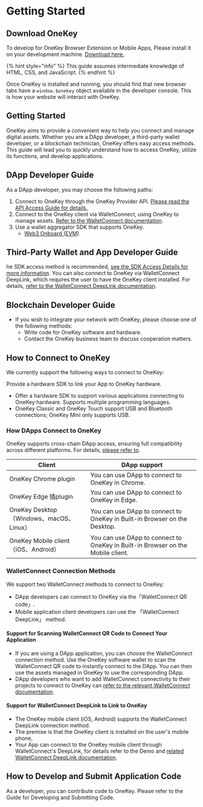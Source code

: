 # Getting Started

## Download OneKey

To develop for OneKey Browser Extension or Mobile Apps, Please install it on your development machine. [Download here.](https://onekey.so/download?client=browserExtension)

{% hint style="info" %}
This guide assumes intermediate knowledge of HTML, CSS, and JavaScript.
{% endhint %}

Once OneKey is installed and running, you should find that new browser tabs have a `window.$onekey` object available in the developer console. This is how your website will interact with OneKey.

## Getting Started

OneKey aims to provide a convenient way to help you connect and manage digital assets. Whether you are a DApp developer, a third-party wallet developer, or a blockchain technician, OneKey offers easy access methods. This guide will lead you to quickly understand how to access OneKey, utilize its functions, and develop applications.

## DApp Developer Guide

As a DApp developer, you may choose the following paths:

1. Connect to OneKey through the OneKey Provider API. [Please read the API Access Guide for details.](../connect-to-software/dapp-connect-to-onekey/)
2. Connect to the OneKey client via WalletConnect, using OneKey to manage assets. [Refer to the WalletConnect documentation](../connect-to-software/using-walletconnect/).
3. Use a wallet aggregator SDK that supports OneKey.
   * [Web3 Onboard (EVM)](https://onboard.blocknative.com/docs/overview/introduction)

## Third-Party Wallet and App Developer Guide

he SDK access method is recommended, [see the SDK Access Details for more information](../connect-to-hardware/hardware-sdk/guide.md). You can also connect to OneKey via WalletConnect DeepLink, which requires the user to have the OneKey client installed. For details, [refer to the WalletConnect DeepLink documentation](https://docs.walletconnect.com/web3wallet/mobileLinking).

## Blockchain Developer Guide

* If you wish to integrate your network with OneKey, please choose one of the following methods:
  * Write code for OneKey software and hardware.
  * Contact the OneKey business team to discuss cooperation matters.

## How to Connect to OneKey

We currently support the following ways to connect to OneKey:

Provide a hardware SDK to link your App to OneKey hardware.

* Offer a hardware SDK to support various applications connecting to OneKey hardware. Supports multiple programming languages.
* OneKey Classic and OneKey Touch support USB and Bluetooth connections; OneKey Mini only supports USB.

### How DApps Connect to OneKey

OneKey supports cross-chain DApp access, ensuring full compatibility across different platforms. For details, [please refer to](../connect-to-software/dapp-connect-to-onekey/).

| Client                              | DApp support                                                                    |
| ----------------------------------- | ------------------------------------------------------------------------------- |
| OneKey Chrome plugin                | You can use DApp to connect to OneKey in Chrome.                                |
| OneKey Edge 插plugin                 | You can use DApp to connect to OneKey in Edge.                                  |
| OneKey Desktop（Windows、macOS、Linux） | You can use DApp to connect to OneKey in Built-in Browser on the Desktop.       |
| OneKey Mobile client（iOS、Android）   | You can use DApp to connect to OneKey in Built-in Browser on the Mobile client. |

### WalletConnect Connection Methods

We support two WalletConnect methods to connect to OneKey:

* DApp developers can connect to OneKey via the「WalletConnect QR code」.
* Mobile application client developers can use the 「WalletConnect DeepLink」 method.

#### Support for Scanning WalletConnect QR Code to Connect Your Application

* If you are using a DApp application, you can choose the WalletConnect connection method. Use the OneKey software wallet to scan the WalletConnect QR code to instantly connect to the DApp. You can then use the assets managed in OneKey to use the corresponding DApp.
* DApp developers who want to add WalletConnect connectivity to their projects to connect to OneKey can [refer to the relevant WalletConnect documentation](https://docs.walletconnect.com/quickstart).

#### Support for WalletConnect DeepLink to Link to OneKey

* The OneKey mobile client (iOS, Android) supports the WalletConnect DeepLink connection method.
* The premise is that the OneKey client is installed on the user's mobile phone,
* Your App can connect to the OneKey mobile client through WalletConnect's DeepLink, for details refer to the Demo and [related WalletConnect DeepLink documentation](https://docs.walletconnect.com/web3wallet/mobileLinking).

## How to Develop and Submit Application Code

As a developer, you can contribute code to OneKey. Please refer to the Guide for Developing and Submitting Code.
